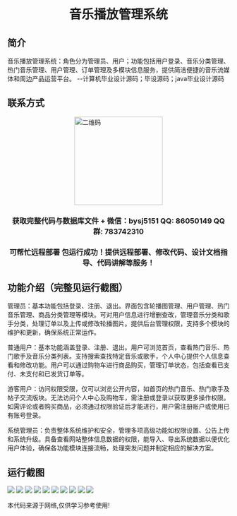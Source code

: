 <p><h1 align="center">音乐播放管理系统</h1></p>

## 简介
音乐播放管理系统：角色分为管理员、用户；功能包括用户登录、音乐分类管理、热门音乐管理、用户管理、订单管理及多模块信息服务，提供简洁便捷的音乐流媒体和周边产品运营平台。    --计算机毕业设计源码；毕设源码；java毕业设计源码


## 联系方式
<img src="https://bs-1329754181.cos.ap-shanghai.myqcloud.com/wx.jpg" alt="二维码" style="display: block; margin: 0 auto;" width="200px">
<p><h3 align="center">获取完整代码与数据库文件 + 微信：bysj5151 QQ: 86050149 QQ群: 783742310</h3></p>
<p><h3 align="center">可帮忙远程部署 包运行成功！提供远程部署、修改代码、设计文档指导、代码讲解等服务！</h3></p>

## 功能介绍（完整见运行截图）
管理员：基本功能包括登录、注册、退出。界面包含轮播图管理、用户管理、热门音乐管理、商品分类管理等模块。可对用户信息进行增删查改，管理音乐分类和歌手分类，处理订单以及上传或修改轮播图片。提供后台管理权限，支持多个模块的维护和更新，确保系统正常运作。

普通用户：基本功能涵盖登录、注册、退出。用户可浏览首页，查看热门音乐、热门歌手及音乐分类列表。支持搜索查找特定音乐或歌手，个人中心提供个人信息查看和修改功能。用户可以通过购物车进行商品购买，管理订单状态，包括查看已支付、未支付和已发货订单等。

游客用户：访问权限受限，仅可以浏览公开内容，如首页的热门音乐、热门歌手及帖子交流版块。无法访问个人中心及购物车，需注册或登录以获取更多操作权限。如需评论或者购买商品，必须通过权限验证后才能进行，用户需注册账户或使用已有账号登录。

系统管理员：负责整体系统维护和安全，管理多项高级功能如权限设置、公告上传和系统升级。具备查看网站整体信息数据的权限，能导入、导出系统数据以便优化用户体验，确保各功能模块连接流畅，处理突发问题并制定相应的解决方案。


## 运行截图
![](imgs/588112-20240105155000668-167779106.png)
![](imgs/588112-20240105155005757-2136501762.png)
![](imgs/588112-20240105155010459-965011045.png)
![](imgs/588112-20240105155014942-144346904.png)
![](imgs/588112-20240105155018800-1327958797.png)
![](imgs/588112-20240105155023160-148988203.png)
![](imgs/588112-20240105155027488-1525600467.png)
![](imgs/588112-20240105155031611-959852497.png)
![](imgs/588112-20240105155035559-21500623.png)
![](imgs/588112-20240105155039890-1459226341.png)

<p>本代码来源于网络,仅供学习参考使用!</p>
